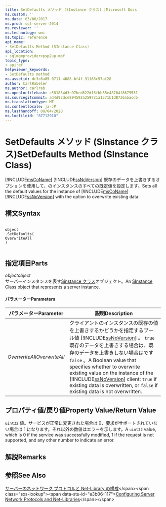 ```yaml
---
title: SetDefaults メソッド (SInstance クラス) |Microsoft Docs
ms.custom: ''
ms.date: 03/06/2017
ms.prod: sql-server-2014
ms.reviewer: ''
ms.technology: wmi
ms.topic: reference
api_name:
- SetDefaults Method (SInstance Class)
api_location:
- sqlmgmproviderxpsp2up.mof
topic_type:
- apiref
helpviewer_keywords:
- SetDefaults method
ms.assetid: dc3c6a85-0711-4688-bf4f-91168c57af28
author: CarlRabeler
ms.author: carlrab
ms.openlocfilehash: c581834d3c97bed622d16fbb35e48704f8679531
ms.sourcegitcommit: ad4d92dce894592a259721a1571b1d8736abacdb
ms.translationtype: MT
ms.contentlocale: ja-JP
ms.lasthandoff: 08/04/2020
ms.locfileid: "87712910"
---
```

# <a name="setdefaults-method-sinstance-class"></a><span data-ttu-id="e3b06-102">SetDefaults メソッド (SInstance クラス)</span><span class="sxs-lookup"><span data-stu-id="e3b06-102">SetDefaults Method (SInstance Class)</span></span>
  <span data-ttu-id="e3b06-103">[!INCLUDE[msCoName](../../../includes/msconame-md.md)] [!INCLUDE[ssNoVersion](../../../includes/ssnoversion-md.md)] 既存のデータを上書きするオプションを使用して、のインスタンスのすべての既定値を設定します。</span><span class="sxs-lookup"><span data-stu-id="e3b06-103">Sets all the default values for the instance of [!INCLUDE[msCoName](../../../includes/msconame-md.md)] [!INCLUDE[ssNoVersion](../../../includes/ssnoversion-md.md)] with the option to overwrite existing data.</span></span>  
  
## <a name="syntax"></a><span data-ttu-id="e3b06-104">構文</span><span class="sxs-lookup"><span data-stu-id="e3b06-104">Syntax</span></span>  
  
```  
  
object  
.SetDefaults(  
OverwriteAll  
)  
  
```  
  
## <a name="parts"></a><span data-ttu-id="e3b06-105">指定項目</span><span class="sxs-lookup"><span data-stu-id="e3b06-105">Parts</span></span>  
 <span data-ttu-id="e3b06-106">*object*</span><span class="sxs-lookup"><span data-stu-id="e3b06-106">*object*</span></span>  
 <span data-ttu-id="e3b06-107">サーバーインスタンスを表す[Sinstance クラス](sinstance-class.md)オブジェクト。</span><span class="sxs-lookup"><span data-stu-id="e3b06-107">An [SInstance Class](sinstance-class.md) object that represents a server instance.</span></span>  
  
#### <a name="parameters"></a><span data-ttu-id="e3b06-108">パラメーター</span><span class="sxs-lookup"><span data-stu-id="e3b06-108">Parameters</span></span>  
  
|<span data-ttu-id="e3b06-109">パラメーター</span><span class="sxs-lookup"><span data-stu-id="e3b06-109">Parameter</span></span>|<span data-ttu-id="e3b06-110">説明</span><span class="sxs-lookup"><span data-stu-id="e3b06-110">Description</span></span>|  
|---------------|-----------------|  
|<span data-ttu-id="e3b06-111">*OverwriteAll*</span><span class="sxs-lookup"><span data-stu-id="e3b06-111">*OverwriteAll*</span></span>|<span data-ttu-id="e3b06-112">クライアントのインスタンスの既存の値を上書きするかどうかを指定するブール値 [!INCLUDE[ssNoVersion](../../../includes/ssnoversion-md.md)] 。 `true` 既存のデータを上書きする場合は、既存のデータを上書きしない場合はです `false` 。</span><span class="sxs-lookup"><span data-stu-id="e3b06-112">A Boolean value that specifies whether to overwrite existing value on the instance of the [!INCLUDE[ssNoVersion](../../../includes/ssnoversion-md.md)] client: `true` if existing data is overwritten, or `false` if existing data is not overwritten.</span></span>|  
  
## <a name="property-valuereturn-value"></a><span data-ttu-id="e3b06-113">プロパティ値/戻り値</span><span class="sxs-lookup"><span data-stu-id="e3b06-113">Property Value/Return Value</span></span>  
 <span data-ttu-id="e3b06-114">`uint32` 値。サービスが正常に変更された場合は 0、要求がサポートされていない場合は 1 になります。それ以外の数値はエラーを示します。</span><span class="sxs-lookup"><span data-stu-id="e3b06-114">A `uint32` value, which is 0 if the service was successfully modified, 1 if the request is not supported, and any other number to indicate an error.</span></span>  
  
## <a name="remarks"></a><span data-ttu-id="e3b06-115">解説</span><span class="sxs-lookup"><span data-stu-id="e3b06-115">Remarks</span></span>  
  
## <a name="see-also"></a><span data-ttu-id="e3b06-116">参照</span><span class="sxs-lookup"><span data-stu-id="e3b06-116">See Also</span></span>  
 <span data-ttu-id="e3b06-117">[サーバーのネットワーク プロトコルと Net-Library の構成](https://msdn.microsoft.com/library/ms177485\(v=sql.100\).aspx)</span><span class="sxs-lookup"><span data-stu-id="e3b06-117">[Configuring Server Network Protocols and Net-Libraries](https://msdn.microsoft.com/library/ms177485\(v=sql.100\).aspx)</span></span>  
  
  
